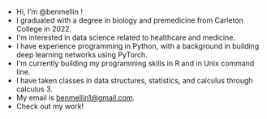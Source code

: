 - Hi, I’m @benmellin !
- I graduated with a degree in biology and premedicine from Carleton College in 2022.
- I'm interested in data science related to healthcare and medicine.
- I have experience programming in Python, with a background in building deep learning networks using PyTorch.
- I'm currently building my programming skills in R and in Unix command line.
- I have taken classes in data structures, statistics, and calculus through calculus 3.
- My email is benmellin1@gmail.com.
- Check out my work!
<!---
benmellin/benmellin is a ✨ special ✨ repository because its `README.md` (this file) appears on your GitHub profile.
You can click the Preview link to take a look at your changes.
--->
